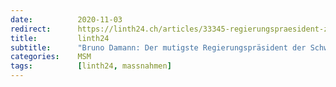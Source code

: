 ```yaml
---
date:          2020-11-03
redirect:      https://linth24.ch/articles/33345-regierungspraesident-zeigt-mut-linke-fordern-ruecktritt
title:         linth24
subtitle:      "Bruno Damann: Der mutigste Regierungspräsident der Schweiz!"
categories:    MSM
tags:          [linth24, massnahmen]
---
```

